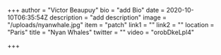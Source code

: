 +++
author = "Victor Beaupuy"
bio = "add Bio"
date = 2020-10-10T06:35:54Z
description = "add description"
image = "/uploads/nyanwhale.jpg"
item = "patch"
link1 = ""
link2 = ""
location = "Paris"
title = "Nyan Whales"
twitter = ""
video = "orobDkeLpl4"

+++
